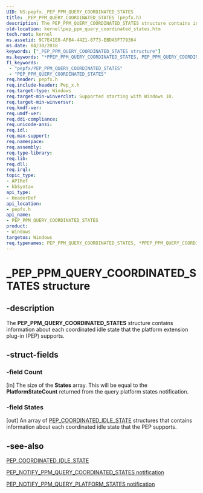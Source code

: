 ```yaml
---
UID: NS:pepfx._PEP_PPM_QUERY_COORDINATED_STATES
title: _PEP_PPM_QUERY_COORDINATED_STATES (pepfx.h)
description: The PEP_PPM_QUERY_COORDINATED_STATES structure contains information about each coordinated idle state that the platform extension plug-in (PEP) supports.
old-location: kernel\pep_ppm_query_coordinated_states.htm
tech.root: kernel
ms.assetid: 9C7E41E8-AFB4-4421-8773-EBDA5F779364
ms.date: 04/30/2018
keywords: ["_PEP_PPM_QUERY_COORDINATED_STATES structure"]
ms.keywords: "*PPEP_PPM_QUERY_COORDINATED_STATES, PEP_PPM_QUERY_COORDINATED_STATES, PEP_PPM_QUERY_COORDINATED_STATES structure [Kernel-Mode Driver Architecture], PPEP_PPM_QUERY_COORDINATED_STATES, PPEP_PPM_QUERY_COORDINATED_STATES structure pointer [Kernel-Mode Driver Architecture], _PEP_PPM_QUERY_COORDINATED_STATES, kernel.pep_ppm_query_coordinated_states, pepfx/PEP_PPM_QUERY_COORDINATED_STATES, pepfx/PPEP_PPM_QUERY_COORDINATED_STATES"
f1_keywords:
 - "pepfx/PEP_PPM_QUERY_COORDINATED_STATES"
 - "PEP_PPM_QUERY_COORDINATED_STATES"
req.header: pepfx.h
req.include-header: Pep_x.h
req.target-type: Windows
req.target-min-winverclnt: Supported starting with Windows 10.
req.target-min-winversvr: 
req.kmdf-ver: 
req.umdf-ver: 
req.ddi-compliance: 
req.unicode-ansi: 
req.idl: 
req.max-support: 
req.namespace: 
req.assembly: 
req.type-library: 
req.lib: 
req.dll: 
req.irql: 
topic_type:
- APIRef
- kbSyntax
api_type:
- HeaderDef
api_location:
- pepfx.h
api_name:
- PEP_PPM_QUERY_COORDINATED_STATES
product:
- Windows
targetos: Windows
req.typenames: PEP_PPM_QUERY_COORDINATED_STATES, *PPEP_PPM_QUERY_COORDINATED_STATES
---
```


# _PEP_PPM_QUERY_COORDINATED_STATES structure


## -description


The <b>PEP_PPM_QUERY_COORDINATED_STATES</b> structure contains information about each coordinated idle state that the platform extension plug-in (PEP) supports.


## -struct-fields




### -field Count

[in] The size of the <b>States</b> array. This will be equal to the <b>PlatformStateCount</b> returned from the query platform states notification.  


### -field States

[out] An array of <a href="https://docs.microsoft.com/windows-hardware/drivers/ddi/pepfx/ns-pepfx-_pep_coordinated_idle_state">PEP_COORDINATED_IDLE_STATE</a> structures that contains information about each coordinated idle state that the PEP supports.


## -see-also




<a href="https://docs.microsoft.com/windows-hardware/drivers/ddi/pepfx/ns-pepfx-_pep_coordinated_idle_state">PEP_COORDINATED_IDLE_STATE</a>



<a href="https://docs.microsoft.com/windows-hardware/drivers/ddi/index">PEP_NOTIFY_PPM_QUERY_COORDINATED_STATES notification</a>



<a href="https://docs.microsoft.com/windows-hardware/drivers/ddi/pepfx/ns-pepfx-_pep_ppm_query_platform_states">PEP_NOTIFY_PPM_QUERY_PLATFORM_STATES notification</a>
 

 

